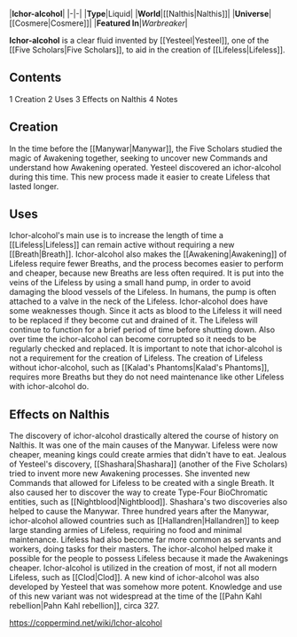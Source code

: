 |**Ichor-alcohol**|
|-|-|
|**Type**|Liquid|
|**World**|[[Nalthis\|Nalthis]]|
|**Universe**|[[Cosmere\|Cosmere]]|
|**Featured In**|*Warbreaker*|

**Ichor-alcohol** is a clear fluid invented by [[Yesteel\|Yesteel]], one of the [[Five Scholars\|Five Scholars]], to aid in the creation of [[Lifeless\|Lifeless]].

## Contents

1 Creation
2 Uses
3 Effects on Nalthis
4 Notes


## Creation
In the time before the [[Manywar\|Manywar]], the Five Scholars studied the magic of Awakening together, seeking to uncover new Commands and understand how Awakening operated. Yesteel discovered an ichor-alcohol during this time. This new process made it easier to create Lifeless that lasted longer.

## Uses
Ichor-alcohol's main use is to increase the length of time a [[Lifeless\|Lifeless]] can remain active without requiring a new [[Breath\|Breath]]. Ichor-alcohol also makes the [[Awakening\|Awakening]] of Lifeless require fewer Breaths, and the process becomes easier to perform and cheaper, because new Breaths are less often required. It is put into the veins of the Lifeless by using a small hand pump, in order to avoid damaging the blood vessels of the Lifeless.
In humans, the pump is often attached to a valve in the neck of the Lifeless.
Ichor-alcohol does have some weaknesses though. Since it acts as blood to the Lifeless it will need to be replaced if they become cut and drained of it. The Lifeless will continue to function for a brief period of time before shutting down. Also over time the ichor-alcohol can become corrupted so it needs to be regularly checked and replaced. It is important to note that ichor-alcohol is not a requirement for the creation of Lifeless. The creation of Lifeless without ichor-alcohol, such as [[Kalad's Phantoms\|Kalad's Phantoms]], requires more Breaths but they do not need maintenance like other Lifeless with ichor-alcohol do.

## Effects on Nalthis
The discovery of ichor-alcohol drastically altered the course of history on Nalthis. It was one of the main causes of the Manywar. Lifeless were now cheaper, meaning kings could create armies that didn't have to eat. Jealous of Yesteel's discovery, [[Shashara\|Shashara]] (another of the Five Scholars) tried to invent more new Awakening processes. She invented new Commands that allowed for Lifeless to be created with a single Breath. It also caused her to discover the way to create Type-Four BioChromatic entities, such as [[Nightblood\|Nightblood]]. Shashara's two discoveries also helped to cause the Manywar.
Three hundred years after the Manywar, ichor-alcohol allowed countries such as [[Hallandren\|Hallandren]] to keep large standing armies of Lifeless, requiring no food and minimal maintenance. Lifeless had also become far more common as servants and workers, doing tasks for their masters. The ichor-alcohol helped make it possible for the people to possess Lifeless because it made the Awakenings cheaper. Ichor-alcohol is utilized in the creation of most, if not all modern Lifeless, such as [[Clod\|Clod]]. A new kind of ichor-alcohol was also developed by Yesteel that was somehow more potent. Knowledge and use of this new variant was not widespread at the time of the [[Pahn Kahl rebellion\|Pahn Kahl rebellion]], circa 327.



https://coppermind.net/wiki/Ichor-alcohol